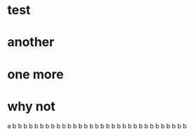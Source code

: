 # test
# another
# one more
# why not
a
b
b
b
b
b
b
b
b
b
b
b
b
b
b
b
b
b
b
b
b
b
b
b
b
b
b
b
b
b
b
b
b

